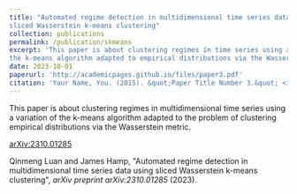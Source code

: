 ```yaml
---
title: "Automated regime detection in multidimensional time series data using 
sliced Wasserstein k-means clustering"
collection: publications
permalink: /publication/skmeans
excerpt: 'This paper is about clustering regimes in time series using a variation of 
the k-means algorithm adapted to empirical distributions via the Wasserstein metric.'
date: 2023-10-01
paperurl: 'http://academicpages.github.io/files/paper3.pdf'
citation: 'Your Name, You. (2015). &quot;Paper Title Number 3.&quot; <i>Journal 1</i>. 1(3).'
---
```

This paper is about clustering regimes in multidimensional time series using a variation of 
the k-means algorithm adapted to the problem of clustering empirical distributions via 
the Wasserstein metric.

[arXiv:2310.01285](https://arxiv.org/pdf/2310.01285.pdf)

Qinmeng Luan and James Hamp, "Automated regime detection in multidimensional time series data using 
sliced Wasserstein k-means clustering", <i> arXiv preprint arXiv:2310.01285 </i> (2023).